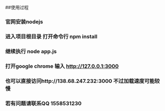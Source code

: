 ##使用过程
### 官网安装nodejs
### 进入项目根目录 打开命令行 npm install
### 继续执行 node app.js
### 打开google chrome 输入 http://127.0.0.1:3000
### 也可以直接访问http://138.68.247.232:3000 不过加载速度可能较慢
### 若有问题请联系QQ 1558531230